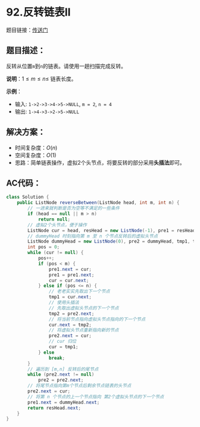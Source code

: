 # 92.反转链表II
题目链接：[传送门](https://leetcode-cn.com/problems/reverse-linked-list-ii/)

## 题目描述：
反转从位置`m`到`n`的链表。请使用一趟扫描完成反转。

**说明**：$1 \leq m \leq n \leq$ 链表长度。

**示例**：

- 输入: `1->2->3->4->5->NULL`, `m = 2`, `n = 4`
- 输出: `1->4->3->2->5->NULL`

## 解决方案：
- 时间复杂度：$O(n)$
- 空间复杂度：$O(1)$
- 思路：简单链表操作，虚拟2个头节点，将要反转的部分采用**头插法**即可。

## AC代码：
```java
class Solution {
	public ListNode reverseBetween(ListNode head, int m, int n) {
		// 一进来就判断是否为空等不满足的一些条件
		if (head == null || m > n)
			return null;
		// 虚拟2个头节点，便于操作
		ListNode cur = head, resHead = new ListNode(-1), pre1 = resHead;
		// dummyHead 时刻指向第 m 至 n 个节点反转后的虚拟头节点
		ListNode dummyHead = new ListNode(0), pre2 = dummyHead, tmp1, tmp2;
		int pos = 0;
		while (cur != null) {
			pos++;
			if (pos < m) {
				pre1.next = cur;
				pre1 = pre1.next;
				cur = cur.next;
			} else if (pos <= n) {
				// 老老实实先取出下一个节点
				tmp1 = cur.next;
				// 使用头插法
				// 先取出虚拟头节点的下一个节点
				tmp2 = pre2.next;
				// 将当前节点指向虚拟头节点指向的下一个节点
				cur.next = tmp2;
				// 将虚拟头节点重新指向新的节点
				pre2.next = cur;
				// cur 归位
				cur = tmp1;
			} else
				break;
		}
		// 遍历到 [m,n] 反转后的尾节点
		while (pre2.next != null)
			pre2 = pre2.next;
		// 将尾节点指向第m个节点后剩余节点链表的头节点
		pre2.next = cur;
		// 将第 n 个节点的上一个节点指向 第2个虚拟头节点的下一个节点
		pre1.next = dummyHead.next;
		return resHead.next;
	}
}
```
